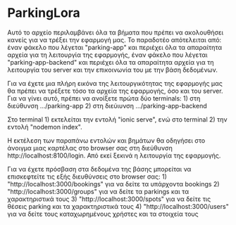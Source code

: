 # ParkingLora
Αυτό το αρχείο περιλαμβάνει όλα τα βήματα που πρέπει να ακολουθήσει κανείς για να τρέξει την εφαρμογή μας.
Το παραδοτέο απότελειται από:
	 έναν φάκελο που λέγεται "parking-app" και περιέχει όλα τα απαραίτητα αρχεία για τη λειτουργία της εφαρμογής,
	 έναν φάκελο που λέγεται "parking-app-backend" και περιέχει όλα τα απαραίτητα αρχεία για τη λειτουργία του server και την επικοινωνία του με την βάση δεδομένων.

Για να έχετε μια πλήρη εικόνα της λειτουργικότητας της εφαρμογής μας θα πρέπει να τρέξετε τόσο τα αρχεία της εφαρμογής, 
όσο και του server. Για να γίνει αυτό, πρέπει να ανοίξετε πρώτα δύο terminals:
	 1) στη διεύθυνση .../parking-app 
	 2) στη διεύιυνση .../parking-app-backend

Στο terminal 1) εκτελείται την εντολή "ionic serve", ενώ στο terminal 2) την εντολή "nodemon index".

Η εκτέλεση των παραπάνω εντολών και βημάτων θα οδηγήσει στο άνοιγμα μιας καρτέλας στο browser σας στη διεύθυνση
http://localhost:8100/login. Από εκεί ξεκινά η λειτουργία της εφαρμογής.
	
Για να έχετε πρόσβαση στα δεδομένα της βάσης μπορείται να επισκεφτείτε τις εξής διευθύνσεις στο browser σας:
   	 1) "http://localhost:3000/bookings" για να δείτε τα υπάρχοντα bookings
	 2) "http://localhost:3000/groups" για να δείτε τα parkings και τα χαρακτηριστικά τους
	 3) "http://localhost:3000/spots" για να δείτε τις θέσεις parking και τα χαρακτηριστικά τους
	 4) "http://localhost:3000/users" για να δείτε τους καταχωρημένους χρήστες και τα στοιχεία τους

